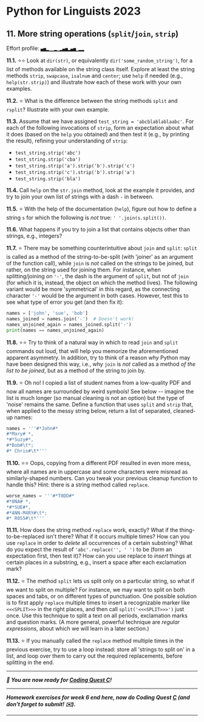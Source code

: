 # Python for Linguists 2023

## 11. More string operations (`split`/`join`, `strip`)

Effort profile: `▄▅▂▁▁▂▁▂▄▅▂▄▅▁▂▂` 



**11.1.** ⭐⭐ Look at `dir(str)`, or equivalently `dir('some_random_string')`, for a list of methods available on the string class itself. Explore at least the string methods `strip`, `swapcase`, `isalnum` and `center`; use `help` if needed (e.g., `help(str.strip)`) and illustrate how each of these work with your own examples.

**11.2.** ⭐ What is the difference between the string methods `split` and `rsplit`? Illustrate with your own example.

**11.3.** Assume that we have assigned `test_string = 'abcblablablaabc'`. For each of the following invocations of `strip`, form an expectation about what it does (based on the `help` you obtained) and then test it (e.g., by printing the result), refining your understanding of `strip`:
 - `test_string.strip('abc')` 
 - `test_string.strip('cba')` 
 - `test_string.strip('a').strip('b').strip('c')` 
 - `test_string.strip('c').strip('b').strip('a')` 
 - `test_string.strip('bla')`

**11.4.** Call `help` on the `str.join` method, look at the example it provides, and try to join your own list of strings with a dash `-` in between.

**11.5.** ⭐ With the help of the documentation (`help`), figure out how to define a string `s` for which the following is _not_ true: `' '.join(s.split())`. <!-- p4l -->

**11.6.** What happens if you try to join a list that contains objects other than strings, e.g., integers?

**11.7.** ⭐ There may be something counterintuitive about `join` and `split`: `split` is called as a method of the string-to-be-split (with 'joiner' as an argument of the function call), while `join` is _not_ called on the strings to be joined, but rather, on the string used for joining them. For instance, when splitting/joining on `'-'`, the dash is the argument of `split`, but not of `join` (for which it is, instead, the object on which the method lives). The following variant would be more 'symmetrical' in this regard, as the connecting character `'-'` would be the argument in both cases. However, test this to see what type of error you get (and then fix it):

```python
names = ['john', 'sue', 'bob']
names_joined = names.join('-')	# Doesn't work!
names_unjoined_again = names_joined.split('-')
print(names == names_unjoined_again)
```


**11.8.** ⭐⭐ Try to think of a natural way in which to read `join` and `split` commands out loud, that will help you memorize the aforementioned apparent asymmetry. In addition, try to think of a reason _why_ Python may have been designed this way, i.e., why `join` is _not_ called as a method _of the list to be joined_, but as a method of the string to join by.

**11.9.** ⭐ Oh no! I copied a list of student names from a low-quality PDF and now all names are surrounded by weird symbols! See below -- imagine the list is much longer (so manual cleaning is not an option) but the type of 'noise' remains the same. Define a function that uses `split` and `strip` that, when applied to the messy string below, return a list of separated, cleaned-up names:

```python
names = '''#*John#*
#*Mary# *,
*#*Suzy#*,
#*Bob#\t*;
#* Chris#\t*'''
```


**11.10.** ⭐⭐ Oops, copying from a different PDF resulted in even more mess, where all names are in uppercase and some characters were misread as similarly-shaped numbers. Can you tweak your previous cleanup function to handle this? Hint: there is a string method called `replace`.

```python
worse_names = '''#*T0DD#*
#*0NA# *,
*#*SUE#*,
#*ANN-M4RY#\t*;
#* R0S5#\t*'''
```


**11.11.** How does the string method `replace` work, exactly? What if the thing-to-be-replaced isn't there? What if it occurs multiple times? How can you use `replace` in order to _delete_ all occurrences of a certain substring? What do you expect the result of `'abc'.replace('', ' ')` to be (form an expectation first, then test it)? How can you use replace to _insert_ things at certain places in a substring, e.g., insert a space after each exclamation mark?

**11.12.** ⭐ The method `split` lets us split only on a particular string, so what if we want to split on multiple? For instance, we may want to split on both spaces and tabs, or on different types of punctuation. One possible solution is to first apply `replace` multiple times to insert a recognizable marker like `<<<SPLIT>>>` in the right places, and then call `split('<<<SPLIT>>>')` just once. Use this technique to split a text on all periods, exclamation marks and question marks. (A more general, powerful technique are _regular expressions_, about which we will learn in a later section.)


**11.13.** ⭐ If you manually called the `replace` method multiple times in the previous exercise, try to use a loop instead: store all 'strings to split on' in a list, and loop over them to carry out the required replacements, before splitting in the end. 



-----

**_🐥 You are now ready for [Coding Quest C](../quests/C_tokenization.md)!_**

-------

**_Homework exercises for week 6 end here, now do Coding Quest [C](../quests/C_tokenization.md) (and don't forget to submit! ✉️)._**

-------

